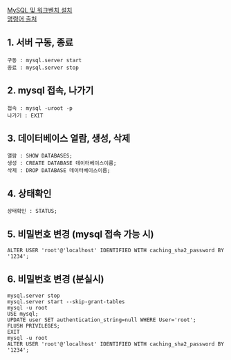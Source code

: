[MySQL 및 워크벤치 설치](https://haddoddo.tistory.com/entry/MAC-MAC%EC%97%90%EC%84%9C-MySQLWorkbenchMySQL%EC%9B%8C%ED%81%AC%EB%B2%A4%EC%B9%98-%EC%84%A4%EC%B9%98-%EC%82%AC%EC%9A%A9%EB%B2%95)   
[명령어 출처](https://velog.io/@kimtaeeeny/mysql-%EB%AA%85%EB%A0%B9%EC%96%B4-%EB%AA%A8%EC%9D%8C)    
    
## 1. 서버 구동, 종료  
```
구동 : mysql.server start  
종료 : mysql.server stop  
```
  
## 2. mysql 접속, 나가기  
```
접속 : mysql -uroot -p  
나가기 : EXIT  
```
  
## 3. 데이터베이스 열람, 생성, 삭제  
```  
열람 : SHOW DATABASES;  
생성 : CREATE DATABASE 데이터베이스이름;  
삭제 : DROP DATABASE 데이터베이스이름;  
```
  
## 4. 상태확인  
```
상태확인 : STATUS;  
```
  
## 5. 비밀번호 변경 (mysql 접속 가능 시)   
```
ALTER USER 'root'@'localhost' IDENTIFIED WITH caching_sha2_password BY '1234';    
```
  
## 6. 비밀번호 변경 (분실시)  
```
mysql.server stop  
mysql.server start --skip-grant-tables  
mysql -u root  
USE mysql;  
UPDATE user SET authentication_string=null WHERE User='root';  
FLUSH PRIVILEGES;  
EXIT  
mysql -u root  
ALTER USER 'root'@'localhost' IDENTIFIED WITH caching_sha2_password BY '1234';  
```
